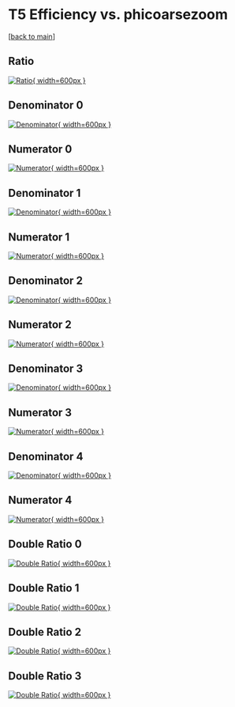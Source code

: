 # T5 Efficiency vs. phicoarsezoom

[[back to main](./)]



## Ratio

[![Ratio](../mtv/var/T5_xtr_321_0_eff_phicoarsezoom.png){ width=600px }](../mtv/var/T5_xtr_321_0_eff_phicoarsezoom.pdf)

## Denominator 0

[![Denominator](../mtv/den/T5_xtr_321_0_eff_phicoarsezoom_den0.png){ width=600px }](../mtv/den/T5_xtr_321_0_eff_phicoarsezoom_den0.pdf)

## Numerator 0

[![Numerator](../mtv/num/T5_xtr_321_0_eff_phicoarsezoom_num0.png){ width=600px }](../mtv/num/T5_xtr_321_0_eff_phicoarsezoom_num0.pdf)

## Denominator 1

[![Denominator](../mtv/den/T5_xtr_321_0_eff_phicoarsezoom_den1.png){ width=600px }](../mtv/den/T5_xtr_321_0_eff_phicoarsezoom_den1.pdf)

## Numerator 1

[![Numerator](../mtv/num/T5_xtr_321_0_eff_phicoarsezoom_num1.png){ width=600px }](../mtv/num/T5_xtr_321_0_eff_phicoarsezoom_num1.pdf)

## Denominator 2

[![Denominator](../mtv/den/T5_xtr_321_0_eff_phicoarsezoom_den2.png){ width=600px }](../mtv/den/T5_xtr_321_0_eff_phicoarsezoom_den2.pdf)

## Numerator 2

[![Numerator](../mtv/num/T5_xtr_321_0_eff_phicoarsezoom_num2.png){ width=600px }](../mtv/num/T5_xtr_321_0_eff_phicoarsezoom_num2.pdf)

## Denominator 3

[![Denominator](../mtv/den/T5_xtr_321_0_eff_phicoarsezoom_den3.png){ width=600px }](../mtv/den/T5_xtr_321_0_eff_phicoarsezoom_den3.pdf)

## Numerator 3

[![Numerator](../mtv/num/T5_xtr_321_0_eff_phicoarsezoom_num3.png){ width=600px }](../mtv/num/T5_xtr_321_0_eff_phicoarsezoom_num3.pdf)

## Denominator 4

[![Denominator](../mtv/den/T5_xtr_321_0_eff_phicoarsezoom_den4.png){ width=600px }](../mtv/den/T5_xtr_321_0_eff_phicoarsezoom_den4.pdf)

## Numerator 4

[![Numerator](../mtv/num/T5_xtr_321_0_eff_phicoarsezoom_num4.png){ width=600px }](../mtv/num/T5_xtr_321_0_eff_phicoarsezoom_num4.pdf)

## Double Ratio 0

[![Double Ratio](../mtv/ratio/T5_xtr_321_0_eff_phicoarsezoom_ratio0.png){ width=600px }](../mtv/ratio/T5_xtr_321_0_eff_phicoarsezoom_ratio0.pdf)

## Double Ratio 1

[![Double Ratio](../mtv/ratio/T5_xtr_321_0_eff_phicoarsezoom_ratio1.png){ width=600px }](../mtv/ratio/T5_xtr_321_0_eff_phicoarsezoom_ratio1.pdf)

## Double Ratio 2

[![Double Ratio](../mtv/ratio/T5_xtr_321_0_eff_phicoarsezoom_ratio2.png){ width=600px }](../mtv/ratio/T5_xtr_321_0_eff_phicoarsezoom_ratio2.pdf)

## Double Ratio 3

[![Double Ratio](../mtv/ratio/T5_xtr_321_0_eff_phicoarsezoom_ratio3.png){ width=600px }](../mtv/ratio/T5_xtr_321_0_eff_phicoarsezoom_ratio3.pdf)

